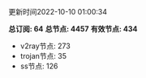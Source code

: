 更新时间2022-10-10 01:00:34

**总订阅: 64**
**总节点: 4457**
**有效节点: 434**
- v2ray节点: 273
- trojan节点: 35
- ss节点: 126
